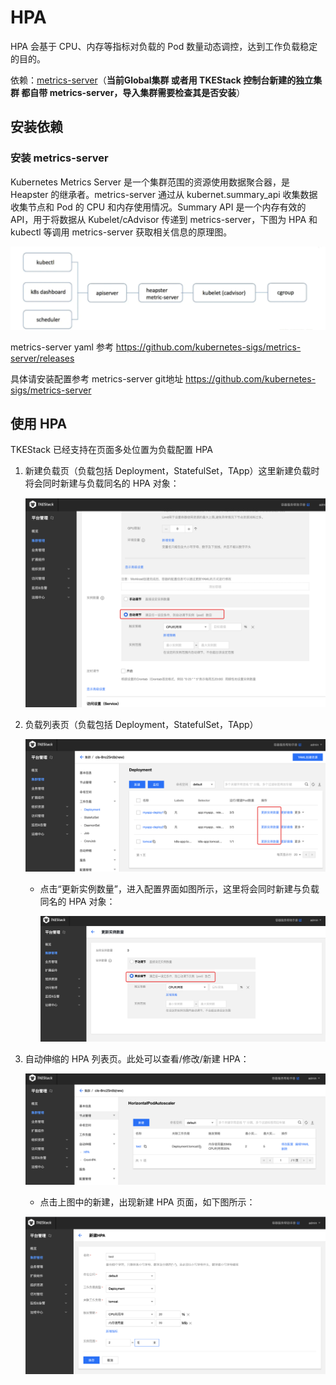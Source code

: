 # HPA

HPA 会基于 CPU、内存等指标对负载的 Pod 数量动态调控，达到工作负载稳定的目的。

依赖：[metrics-server](https://github.com/kubernetes-sigs/metrics-server)（**当前Global集群 或者用 TKEStack 控制台新建的独立集群 都自带 metrics-server，导入集群需要检查其是否安装**）

## 安装依赖

### 安装 metrics-server

Kubernetes Metrics Server 是一个集群范围的资源使用数据聚合器，是 Heapster 的继承者。metrics-server 通过从 kubernet.summary_api 收集数据收集节点和 Pod 的 CPU 和内存使用情况。Summary API 是一个内存有效的 API，用于将数据从 Kubelet/cAdvisor 传递到 metrics-server，下图为 HPA 和 kubectl 等调用 metrics-server 获取相关信息的原理图。

![image-20200929172542934](../../../../../../images/image-20200929172542934.png)

metrics-server yaml 参考 https://github.com/kubernetes-sigs/metrics-server/releases 

具体请安装配置参考 metrics-server git地址 https://github.com/kubernetes-sigs/metrics-server

## 使用 HPA

TKEStack 已经支持在页面多处位置为负载配置 HPA

1. 新建负载页（负载包括 Deployment，StatefulSet，TApp）这里新建负载时将会同时新建与负载同名的 HPA 对象：

   ![image-20200929173056091](../../../../../../images/image-20200929173056091.png)

2. 负载列表页（负载包括 Deployment，StatefulSet，TApp）

   ![image-20200929173209190](../../../../../../images/image-20200929173209190.png)

   * 点击“更新实例数量”，进入配置界面如图所示，这里将会同时新建与负载同名的 HPA 对象：

     ![image-20200929173300650](../../../../../../images/image-20200929173300650.png)

3. 自动伸缩的 HPA 列表页。此处可以查看/修改/新建 HPA：

   ![image-20200929173933713](../../../../../../images/image-20200929173933713.png)

   * 点击上图中的新建，出现新建 HPA 页面，如下图所示：

   ![image-20200929173834852](../../../../../../images/image-20200929173834852.png)